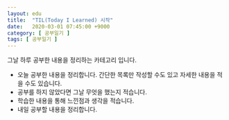 ```yaml
---
layout: edu
title:  "TIL(Today I Learned) 시작"
date:   2020-03-01 07:45:00 +9000
category: [ 공부일기 ]
tags: [ 공부일기 ]
---
```


그날 하루 공부한 내용을 정리하는 카테고리 입니다.

* 오늘 공부한 내용을 정리합니다. 간단한 목록만 작성할 수도 있고 자세한 내용을 적을 수도 있습니다.
* 공부를 하지 않았다면 그날 무엇을 했는지 적습니다.
* 학습한 내용을 통해 느낀점과 생각을 적습니다.
* 내일 공부할 내용을 정리합니다.